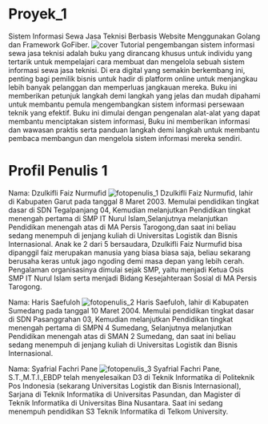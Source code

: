 # Proyek_1
Sistem Informasi Sewa Jasa Teknisi Berbasis Website Menggunakan Golang dan Framework GoFiber.
![cover](https://github.com/hrisz/Proyek_1/assets/60280111/57eb9bbf-1a08-459d-802b-279fda1e66a7)
Tutorial pengembangan sistem informasi sewa jasa teknisi adalah buku yang dirancang khusus untuk individu yang tertarik untuk mempelajari cara membuat dan mengelola
sebuah sistem informasi sewa jasa teknisi. Di era digital yang semakin berkembang ini, penting bagi pemilik bisnis untuk hadir di platform online untuk menjangkau lebih
banyak pelanggan dan memperluas jangkauan mereka. Buku ini memberikan petunjuk langkah demi langkah yang jelas dan mudah dipahami untuk membantu pemula
mengembangkan sistem informasi persewaan teknik yang efektif. Buku ini dimulai dengan pengenalan alat-alat yang dapat membantu menciptakan sistem informasi,
Buku ini memberikan informasi dan wawasan praktis serta panduan langkah demi langkah untuk membantu pembaca membangun dan mengelola sistem informasi mereka sendiri.

# Profil Penulis 1
Nama: Dzulkifli Faiz Nurmufid
![fotopenulis_1](https://github.com/hrisz/Proyek_1/assets/60280111/7996dd9b-8a48-4297-8309-e83b77ae0433)
Dzulkifli Faiz Nurmufid, lahir di Kabupaten Garut pada tanggal 8 Maret 2003. Memulai pendidikan tingkat dasar di SDN Tegalpanjang 04, Kemudian melanjutkan
Pendidikan tingkat menengah pertama di SMP IT Nurul Islam,Selanjutnya melanjutkan Pendidikan menengah atas di MA Persis Tarogong,dan saat ini beliau sedang menempuh di
jenjang kuliah di Universitas Logistik dan Bisnis Internasional. Anak ke 2 dari 5 bersaudara, Dzulkifli Faiz Nurmufid bisa dipanggil faiz merupakan manusia yang
biasa biasa saja, beliau sekarang berusaha keras untuk jago ngoding demi masa depan yang lebih cerah. Pengalaman organisasinya dimulai sejak SMP, yaitu
menjadi Ketua Osis SMP IT Nurul Islam serta menjadi Bidang Kesejahteraan Sosial di MA Persis Tarogong.

Nama: Haris Saefuloh
![fotopenulis_2](https://github.com/hrisz/Proyek_1/assets/60280111/2491c864-1fd5-4c9a-aeea-1cc891eca378)
Haris Saefuloh, lahir di Kabupaten Sumedang pada tanggal 10 Maret 2004. Memulai pendidikan tingkat dasar di SDN Pasanggrahan 03, Kemudian melanjutkan Pendidikan tingkat
menengah pertama di SMPN 4 Sumedang, Selanjutnya melanjutkan Pendidikan menengah atas di SMAN 2 Sumedang, dan saat ini beliau sedang menempuh di jenjang kuliah di
Universitas Logistik dan Bisnis Internasional.

Nama: Syafrial Fachri Pane
![fotopenulis_3](https://github.com/hrisz/Proyek_1/assets/60280111/eb833fd8-1e40-4d6e-aa1d-9582464ae2d0)
Syafrial Fachri Pane, S.T.,M.T.I.,EBDP telah menyelesaikan D3 di Teknik Informatika di Politeknik Pos Indonesia (sekarang Universitas Logistik dan Bisnis Internasional),
Sarjana di Teknik Informatika di Universitas Pasundan, dan Magister di Teknik Informatika di Universitas Bina Nusantara. Saat ini sedang menempuh pendidikan S3 Teknik Informatika
di Telkom University.
